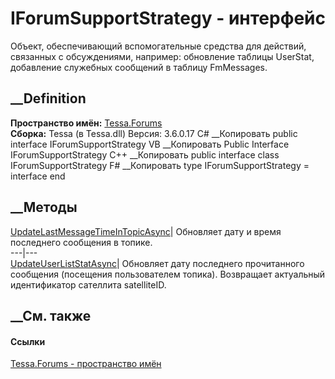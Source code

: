 # IForumSupportStrategy - интерфейс
Объект, обеспечивающий вспомогательные средства для действий, связанных с
обсуждениями, например: обновление таблицы UserStat, добавление служебных
сообщений в таблицу FmMessages.
## __Definition
 **Пространство имён:** [Tessa.Forums](N_Tessa_Forums.htm)  
 **Сборка:** Tessa (в Tessa.dll) Версия: 3.6.0.17
C# __Копировать
     public interface IForumSupportStrategy
VB __Копировать
     Public Interface IForumSupportStrategy
C++ __Копировать
     public interface class IForumSupportStrategy
F# __Копировать
     type IForumSupportStrategy = interface end
##  __Методы
[UpdateLastMessageTimeInTopicAsync](M_Tessa_Forums_IForumSupportStrategy_UpdateLastMessageTimeInTopicAsync.htm)|
Обновляет дату и время последнего сообщения в топике.  
---|---  
[UpdateUserListStatAsync](M_Tessa_Forums_IForumSupportStrategy_UpdateUserListStatAsync.htm)|
Обновляет дату последнего прочитанного сообщения (посещения пользователем
топика). Возвращает актуальный идентификатор сателлита satelliteID.  
## __См. также
#### Ссылки
[Tessa.Forums - пространство имён](N_Tessa_Forums.htm)
